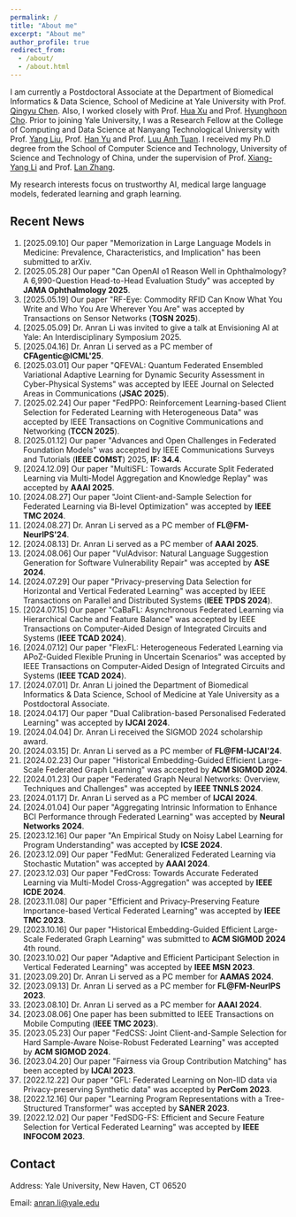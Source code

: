 ```yaml
---
permalink: /
title: "About me"
excerpt: "About me"
author_profile: true
redirect_from: 
  - /about/
  - /about.html
---
```

I am currently a Postdoctoral Associate at the Department of Biomedical Informatics & Data Science, School of Medicine at Yale University with Prof. [Qingyu Chen](https://sites.google.com/view/qingyuchen/home). Also, I worked closely with Prof. [Hua Xu](https://medicine.yale.edu/profile/hua-xu/) and Prof. [Hyunghoon Cho](https://hhcho.com/). Prior to joining Yale University, I was a Research Fellow at the College of Computing and Data Science at Nanyang Technological University with Prof. [Yang Liu](https://personal.ntu.edu.sg/yangliu/), Prof. [Han Yu](https://personal.ntu.edu.sg/han.yu/) and Prof. [Luu Anh Tuan](https://tuanluu.github.io/). I received my Ph.D degree from the School of Computer Science and Technology, University of Science and Technology of China, under the supervision of Prof. [Xiang-Yang Li](http://staff.ustc.edu.cn/~xiangyangli/index.html) and Prof. [Lan Zhang](http://cs.ustc.edu.cn/2020/0706/c23235a460088/page.htm). 

My research interests focus on trustworthy AI, medical large language models, federated learning and graph learning. 


Recent News
------
1. [2025.09.10] Our paper "Memorization in Large Language Models in Medicine: Prevalence, Characteristics, and Implication" has been submitted to arXiv. 
2. [2025.05.28] Our paper "Can OpenAI o1 Reason Well in Ophthalmology? A 6,990-Question Head-to-Head Evaluation Study" was accepted by **JAMA Ophthalmology 2025**. 
3. [2025.05.19] Our paper "RF-Eye: Commodity RFID Can Know What You Write and Who You Are Wherever You Are" was accepted by Transactions on Sensor Networks (**TOSN 2025**).
4. [2025.05.09] Dr. Anran Li was invited to give a talk at Envisioning AI at Yale: An Interdisciplinary Symposium 2025. 
5. [2025.04.16] Dr. Anran Li served as a PC member of **CFAgentic@ICML'25**. 
6. [2025.03.01] Our paper "QFEVAL: Quantum Federated Ensembled Variational Adaptive Learning for Dynamic Security Assessment in Cyber-Physical Systems" was accepted by IEEE Journal on Selected Areas in Communications (**JSAC 2025**). 
7. [2025.02.24] Our paper "FedPPO: Reinforcement Learning-based Client Selection for Federated Learning with Heterogeneous Data" was accepted by IEEE Transactions on Cognitive Communications and Networking (**TCCN 2025**). 
8. [2025.01.12] Our paper "Advances and Open Challenges in Federated Foundation Models" was accepted by IEEE Communications Surveys and Tutorials (**IEEE COMST**) 2025, **IF: 34.4**. 
9. [2024.12.09] Our paper "MultiSFL: Towards Accurate Split Federated Learning via Multi-Model Aggregation and Knowledge Replay" was accepted by **AAAI 2025**. 
10. [2024.08.27] Our paper "Joint Client-and-Sample Selection for Federated Learning via Bi-level Optimization" was accepted by **IEEE TMC 2024**.
11. [2024.08.27] Dr. Anran Li served as a PC member of **FL@FM-NeurIPS'24**. 
12. [2024.08.13] Dr. Anran Li served as a PC member of **AAAI 2025**.
13. [2024.08.06] Our paper "VulAdvisor: Natural Language Suggestion Generation for Software Vulnerability Repair" was accepted by **ASE 2024**. 
14. [2024.07.29] Our paper "Privacy-preserving Data Selection for Horizontal and Vertical Federated Learning" was accepted by IEEE Transactions on Parallel and Distributed Systems (**IEEE TPDS 2024**). 
15. [2024.07.15] Our paper "CaBaFL: Asynchronous Federated Learning via Hierarchical Cache and Feature Balance" was accepted by IEEE Transactions on Computer-Aided Design of Integrated Circuits and Systems (**IEEE TCAD 2024**). 
16. [2024.07.12] Our paper "FlexFL: Heterogeneous Federated Learning via APoZ-Guided Flexible Pruning in Uncertain Scenarios" was accepted by IEEE Transactions on Computer-Aided Design of Integrated Circuits and Systems (**IEEE TCAD 2024**). 
17. [2024.07.01] Dr. Anran Li joined the Department of Biomedical Informatics & Data Science, School of Medicine at Yale University as a Postdoctoral Associate. 
18. [2024.04.17] Our paper "Dual Calibration-based Personalised Federated Learning" was accepted by **IJCAI 2024**. 
19. [2024.04.04] Dr. Anran Li received the SIGMOD 2024 scholarship award. 
20. [2024.03.15] Dr. Anran Li served as a PC member of **FL@FM-IJCAI'24**. 
21. [2024.02.23] Our paper "Historical Embedding-Guided Efficient Large-Scale Federated Graph Learning" was accepted by **ACM SIGMOD 2024**. 
22. [2024.01.23] Our paper "Federated Graph Neural Networks: Overview, Techniques and Challenges" was accepted by **IEEE TNNLS 2024**.
23. [2024.01.17] Dr. Anran Li served as a PC member of **IJCAI 2024**.
24. [2024.01.04] Our paper "Aggregating Intrinsic Information to Enhance BCI Performance through Federated Learning" was accepted by **Neural Networks 2024**. 
25. [2023.12.16] Our paper "An Empirical Study on Noisy Label Learning for Program Understanding" was accepted by **ICSE 2024**.
26. [2023.12.09] Our paper "FedMut: Generalized Federated Learning via Stochastic Mutation" was accepted by **AAAI 2024**. 
27. [2023.12.03] Our paper "FedCross: Towards Accurate Federated Learning via Multi-Model Cross-Aggregation" was accepted by **IEEE ICDE 2024**.
28. [2023.11.08] Our paper "Efficient and Privacy-Preserving Feature Importance-based Vertical Federated Learning" was accepted by **IEEE TMC 2023**. 
29. [2023.10.16] Our paper "Historical Embedding-Guided Efficient Large-Scale Federated Graph Learning" was submitted to **ACM SIGMOD 2024** 4th round.
30. [2023.10.02] Our paper "Adaptive and Efficient Participant Selection in Vertical Federated Learning" was accepted by **IEEE MSN 2023**.
31. [2023.09.20] Dr. Anran Li served as a PC member for **AAMAS 2024**.
32. [2023.09.13] Dr. Anran Li served as a PC member for **FL@FM-NeurIPS 2023**. 
33. [2023.08.10] Dr. Anran Li served as a PC member for **AAAI 2024**.
34. [2023.08.06] One paper has been submitted to IEEE Transactions on Mobile Computing (**IEEE TMC 2023**).
35. [2023.05.23] Our paper "FedCSS: Joint Client-and-Sample Selection for Hard Sample-Aware Noise-Robust Federated Learning" was accepted by **ACM SIGMOD 2024**. 
36. [2023.04.20] Our paper "Fairness via Group Contribution Matching" has been accepted by **IJCAI 2023**.
37. [2022.12.22] Our paper "GFL: Federated Learning on Non-IID data via Privacy-preserving Synthetic data" was accepted by **PerCom 2023**.
38. [2022.12.16] Our paper "Learning Program Representations with a Tree-Structured Transformer" was accepted by **SANER 2023**.
39. [2022.12.02] Our paper "FedSDG-FS: Efficient and Secure Feature Selection for Vertical Federated Learning" was accepted by **IEEE INFOCOM 2023**. 


## Contact

Address: Yale University, New Haven, CT 06520

Email: anran.li@yale.edu 




